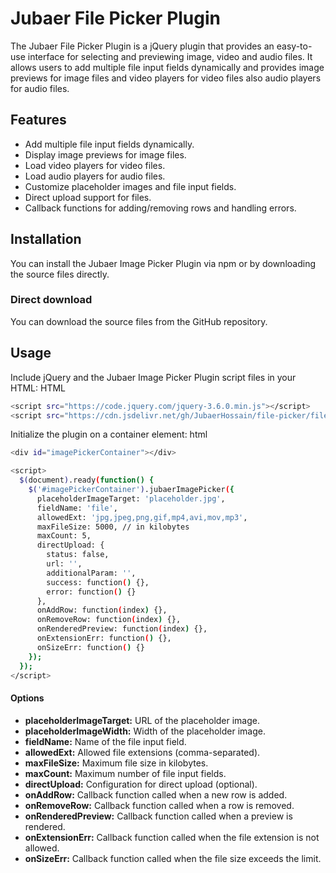 # Jubaer File Picker Plugin

The Jubaer File Picker Plugin is a jQuery plugin that provides an easy-to-use interface for selecting and previewing image, video and audio files. It allows users to add multiple file input fields dynamically and provides image previews for image files and video players for video files also audio players for audio files.

## Features

- Add multiple file input fields dynamically.
- Display image previews for image files.
- Load video players for video files.
- Load audio players for audio files.
- Customize placeholder images and file input fields.
- Direct upload support for files.
- Callback functions for adding/removing rows and handling errors.

## Installation

You can install the Jubaer Image Picker Plugin via npm or by downloading the source files directly.



### Direct download
You can download the source files from the GitHub repository.

## Usage
Include jQuery and the Jubaer Image Picker Plugin script files in your HTML:
HTML
```bash
<script src="https://code.jquery.com/jquery-3.6.0.min.js"></script>
<script src="https://cdn.jsdelivr.net/gh/JubaerHossain/file-picker/file-picker.min.js"></script>
```
Initialize the plugin on a container element:
html

```bash
<div id="imagePickerContainer"></div>
```
```bash
<script>
  $(document).ready(function() {
    $('#imagePickerContainer').jubaerImagePicker({
      placeholderImageTarget: 'placeholder.jpg',
      fieldName: 'file',
      allowedExt: 'jpg,jpeg,png,gif,mp4,avi,mov,mp3',
      maxFileSize: 5000, // in kilobytes
      maxCount: 5,
      directUpload: {
        status: false,
        url: '',
        additionalParam: '',
        success: function() {},
        error: function() {}
      },
      onAddRow: function(index) {},
      onRemoveRow: function(index) {},
      onRenderedPreview: function(index) {},
      onExtensionErr: function() {},
      onSizeErr: function() {}
    });
  });
</script>
```
#### Options

* **placeholderImageTarget:**  URL of the placeholder image.
* **placeholderImageWidth:** Width of the placeholder image.
* **fieldName:** Name of the file input field.
* **allowedExt:** Allowed file extensions (comma-separated).
* **maxFileSize:** Maximum file size in kilobytes.
* **maxCount:** Maximum number of file input fields.
* **directUpload:** Configuration for direct upload (optional).
* **onAddRow:** Callback function called when a new row is added.
* **onRemoveRow:** Callback function called when a row is removed.
* **onRenderedPreview:** Callback function called when a preview is rendered.
* **onExtensionErr:** Callback function called when the file extension is not allowed.
* **onSizeErr:** Callback function called when the file size exceeds the limit.






